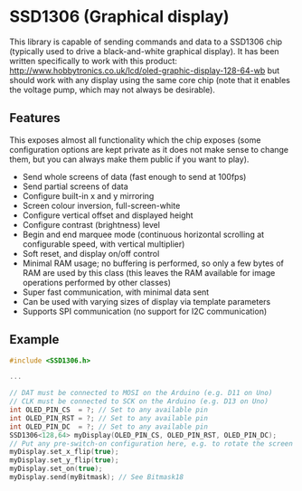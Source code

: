 # SSD1306 (Graphical display)

This library is capable of sending commands and data to a SSD1306 chip
(typically used to drive a black-and-white graphical display). It has been
written specifically to work with this product:
http://www.hobbytronics.co.uk/lcd/oled-graphic-display-128-64-wb but should
work with any display using the same core chip (note that it enables the voltage
pump, which may not always be desirable).

## Features

This exposes almost all functionality which the chip exposes (some configuration
options are kept private as it does not make sense to change them, but you can
always make them public if you want to play).

* Send whole screens of data (fast enough to send at 100fps)
* Send partial screens of data
* Configure built-in x and y mirroring
* Screen colour inversion, full-screen-white
* Configure vertical offset and displayed height
* Configure contrast (brightness) level
* Begin and end marquee mode (continuous horizontal scrolling at configurable
  speed, with vertical multiplier)
* Soft reset, and display on/off control
* Minimal RAM usage; no buffering is performed, so only a few bytes of RAM are
  used by this class (this leaves the RAM available for image operations
  performed by other classes)
* Super fast communication, with minimal data sent
* Can be used with varying sizes of display via template parameters
* Supports SPI communication (no support for I2C communication)

## Example

```cpp
#include <SSD1306.h>

...

// DAT must be connected to MOSI on the Arduino (e.g. D11 on Uno)
// CLK must be connected to SCK on the Arduino (e.g. D13 on Uno)
int OLED_PIN_CS  = ?; // Set to any available pin
int OLED_PIN_RST = ?; // Set to any available pin
int OLED_PIN_DC  = ?; // Set to any available pin
SSD1306<128,64> myDisplay(OLED_PIN_CS, OLED_PIN_RST, OLED_PIN_DC);
// Put any pre-switch-on configuration here, e.g. to rotate the screen 180:
myDisplay.set_x_flip(true);
myDisplay.set_y_flip(true);
myDisplay.set_on(true);
myDisplay.send(myBitmask); // See Bitmask18
```
